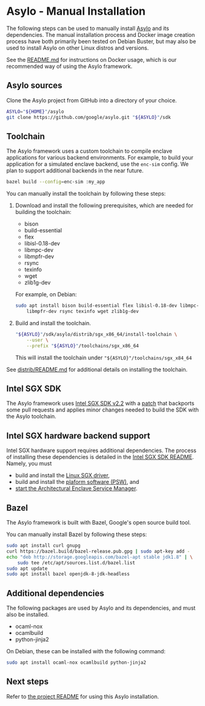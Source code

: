# Asylo - Manual Installation

The following steps can be used to manually install
[Asylo](https://github.com/google/asylo) and its dependencies. The manual
installation process and Docker image creation process have both primarily been
tested on Debian Buster, but may also be used to install Asylo on other Linux
distros and versions.

See the [README.md](README.md) for instructions on Docker usage, which is our
recommended way of using the Asylo framework.

## Asylo sources

Clone the Asylo project from GitHub into a directory of your choice.

```bash
ASYLO="${HOME}"/asylo
git clone https://github.com/google/asylo.git "${ASYLO}"/sdk
```

## Toolchain

The Asylo framework uses a custom toolchain to compile enclave applications for
various backend environments. For example, to build your application for a
simulated enclave backend, use the `enc-sim` config. We plan to support
additional backends in the near future.

```bash
bazel build --config=enc-sim :my_app
```

You can manually install the toolchain by following these steps:

1.  Download and install the following prerequisites, which are needed for
    building the toolchain:

    *   bison
    *   build-essential
    *   flex
    *   libisl-0.18-dev
    *   libmpc-dev
    *   libmpfr-dev
    *   rsync
    *   texinfo
    *   wget
    *   zlib1g-dev

    For example, on Debian:

    ```bash
    sudo apt install bison build-essential flex libisl-0.18-dev libmpc-dev \
        libmpfr-dev rsync texinfo wget zlib1g-dev
    ```

1.  Build and install the toolchain.

    ```bash
    "${ASYLO}"/sdk/asylo/distrib/sgx_x86_64/install-toolchain \
        --user \
        --prefix "${ASYLO}"/toolchains/sgx_x86_64
    ```

    This will install the toolchain under `"${ASYLO}"/toolchains/sgx_x84_64`

See [distrib/README.md](asylo/distrib/README.md) for additional details on
installing the toolchain.

## Intel SGX SDK

The Asylo framework uses
[Intel SGX SDK v2.2](https://github.com/intel/linux-sgx/blob/sgx_2.2/README.md)
with a [patch](asylo/distrib/sgx_x86_64/linux_sgx_2_2.patch) that backports some
pull requests and applies minor changes needed to build the SDK with the Asylo
toolchain.

## Intel SGX hardware backend support

Intel SGX hardware support requires additional dependencies. The process of
installing these dependencies is detailed in the
[Intel SGX SDK README](https://github.com/intel/linux-sgx/blob/master/README.md).
Namely, you must

*   build and install the
    [Linux SGX driver](https://github.com/intel/linux-sgx-driver),
*   build and install the
    [plaform software (PSW)](https://github.com/intel/linux-sgx/blob/master/README.md#install-the-intelr-sgx-psw),
    and
*   [start the Architectural Enclave Service Manager](https://github.com/intel/linux-sgx#start-or-stop-aesmd-service).

## Bazel

The Asylo framework is built with Bazel, Google's open source build tool.

You can manually install Bazel by following these steps:

```bash
sudo apt install curl gnupg
curl https://bazel.build/bazel-release.pub.gpg | sudo apt-key add -
echo "deb http://storage.googleapis.com/bazel-apt stable jdk1.8" | \
    sudo tee /etc/apt/sources.list.d/bazel.list
sudo apt update
sudo apt install bazel openjdk-8-jdk-headless
```

## Additional dependencies

The following packages are used by Asylo and its dependencies, and must also be
installed.

*   ocaml-nox
*   ocamlbuild
*   python-jinja2

On Debian, these can be installed with the following command:

```bash
sudo apt install ocaml-nox ocamlbuild python-jinja2
```

## Next steps

Refer to [the project README](README.md#examples-1) for using this Asylo
installation.
